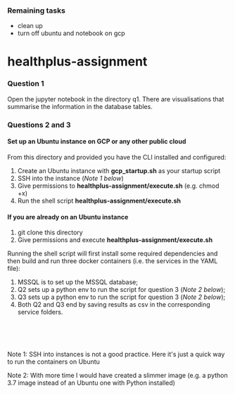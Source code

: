 ### Remaining tasks
- clean up
- turn off ubuntu and notebook on gcp






# healthplus-assignment


### Question 1
Open the jupyter notebook in the directory q1. 
There are visualisations that summarise the information in the database tables.

### Questions 2 and 3

#### Set up an Ubuntu instance on GCP or any other public cloud

From this directory and provided you have the CLI installed and configured: 
1. Create an Ubuntu instance with **gcp_startup.sh** as your startup script
2. SSH into the instance (*Note 1 below*)
3. Give permissions to **healthplus-assignment/execute.sh** (e.g. chmod +x)
4. Run the shell script **healthplus-assignment/execute.sh**


#### If you are already on an Ubuntu instance
1. git clone this directory
2. Give permissions and execute **healthplus-assignment/execute.sh**


Running the shell script will first install some required dependencies and then build and run three docker containers (i.e. the services in the YAML file):
1. MSSQL is to set up the MSSQL database;
2. Q2 sets up a python env to run the script for question 3 (*Note 2 below*);
3. Q3 sets up a python env to run the script for question 3 (*Note 2 below*);
4. Both Q2 and Q3 end by saving results as csv in the corresponding service folders.

<br/>
<br/>
<br/>

 



Note 1: SSH into instances is not a good practice. Here it's just a quick way
to run the containers on Ubuntu

Note 2: With more time I would have created a slimmer image (e.g. a python 3.7 image instead of an Ubuntu one with Python installed)
